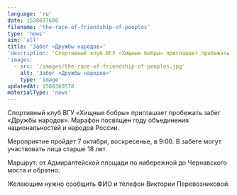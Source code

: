 ```yaml
---
language: 'ru'
date: 1538697600
filename: 'the-race-of-friendship-of-peoples'
type: 'news'
aim: 'all'
title: 'Забег «Дружбы народов»'
'description: 'Спортивный клуб ВГУ «Хищные бобры» приглашает пробежать забег «Дружбы народов».'
'images:
  - src: '/images/the-race-of-friendship-of-peoples.jpg'
    alt: 'Забег «Дружбы народов»'
    type: 'image'
updatedAt: 1568360578
materialType: 'news'
---
```

Спортивный клуб ВГУ «Хищные бобры» приглашает пробежать забег «Дружбы народов». Марафон посвящен году объединения национальностей и народов России.

Мероприятие пройдет 7 октября, воскресенье, в 9:00. В забеге могут участвовать лица старше 18 лет.

Маршрут: от Адмиралтейской площади по набережной до Чернавского моста и обратно.

Желающим нужно сообщить ФИО и телефон Виктории Перевозниковой.
